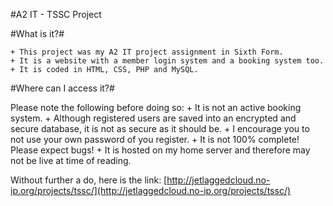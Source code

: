 #A2 IT - TSSC Project

#What is it?#

	+ This project was my A2 IT project assignment in Sixth Form.
	+ It is a website with a member login system and a booking system too.
	+ It is coded in HTML, CSS, PHP and MySQL.

#Where can I access it?#

Please note the following before doing so:
	+ It is not an active booking system.
	+ Although registered users are saved into an encrypted and secure database, it is not as secure as it should be.
	+ I encourage you to not use your own password of you register.
	+ It is not 100% complete! Please expect bugs!
	+ It is hosted on my home server and therefore may not be live at time of reading.

Without further a do, here is the link:
[http://jetlaggedcloud.no-ip.org/projects/tssc/](http://jetlaggedcloud.no-ip.org/projects/tssc/)